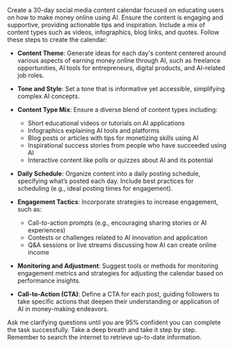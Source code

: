 Create a 30-day social media content calendar focused on educating users on how to make money online using AI. Ensure the content is engaging and supportive, providing actionable tips and inspiration. Include a mix of content types such as videos, infographics, blog links, and quotes. Follow these steps to create the calendar:

- **Content Theme**: Generate ideas for each day's content centered around various aspects of earning money online through AI, such as freelance opportunities, AI tools for entrepreneurs, digital products, and AI-related job roles.
  
- **Tone and Style**: Set a tone that is informative yet accessible, simplifying complex AI concepts.

- **Content Type Mix**: Ensure a diverse blend of content types including:
  - Short educational videos or tutorials on AI applications
  - Infographics explaining AI tools and platforms
  - Blog posts or articles with tips for monetizing skills using AI
  - Inspirational success stories from people who have succeeded using AI
  - Interactive content like polls or quizzes about AI and its potential

- **Daily Schedule**: Organize content into a daily posting schedule, specifying what’s posted each day. Include best practices for scheduling (e.g., ideal posting times for engagement).

- **Engagement Tactics**: Incorporate strategies to increase engagement, such as:
  - Call-to-action prompts (e.g., encouraging sharing stories or AI experiences)
  - Contests or challenges related to AI innovation and application
  - Q&A sessions or live streams discussing how AI can create online income

- **Monitoring and Adjustment**: Suggest tools or methods for monitoring engagement metrics and strategies for adjusting the calendar based on performance insights.

- **Call-to-Action (CTA)**: Define a CTA for each post, guiding followers to take specific actions that deepen their understanding or application of AI in money-making endeavors.

Ask me clarifying questions until you are 95% confident you can complete the task successfully. Take a deep breath and take it step by step. Remember to search the internet to retrieve up-to-date information.